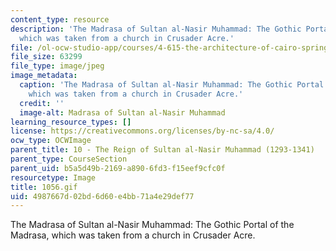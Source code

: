 ```yaml
---
content_type: resource
description: 'The Madrasa of Sultan al-Nasir Muhammad: The Gothic Portal of the Madrasa,
  which was taken from a church in Crusader Acre.'
file: /ol-ocw-studio-app/courses/4-615-the-architecture-of-cairo-spring-2002/4987667d02bd6d60e4bb71a4e29def77_1056.gif
file_size: 63299
file_type: image/jpeg
image_metadata:
  caption: 'The Madrasa of Sultan al-Nasir Muhammad: The Gothic Portal of the Madrasa,
    which was taken from a church in Crusader Acre.'
  credit: ''
  image-alt: Madrasa of Sultan al-Nasir Muhammad
learning_resource_types: []
license: https://creativecommons.org/licenses/by-nc-sa/4.0/
ocw_type: OCWImage
parent_title: 10 - The Reign of Sultan al-Nasir Muhammad (1293-1341)
parent_type: CourseSection
parent_uid: b5a5d49b-2169-a890-6fd3-f15eef9cfc0f
resourcetype: Image
title: 1056.gif
uid: 4987667d-02bd-6d60-e4bb-71a4e29def77
---
```

The Madrasa of Sultan al-Nasir Muhammad: The Gothic Portal of the Madrasa, which was taken from a church in Crusader Acre.
